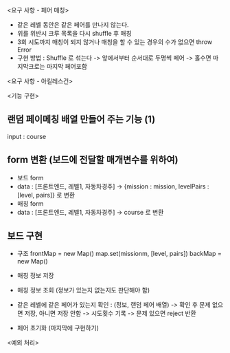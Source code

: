 <요구 사항 - 페어 매칭>
- 같은 레벨 동안은 같은 페어를 만나지 않는다.
- 위를 위반시 크루 목록을 다시 shuffle 후 매칭
- 3회 시도까지 매칭이 되지 않거나 매칭을 할 수 있는 경우의 수가 없으면 throw Error
- 구현 방법 : Shuffle 로 섞는다 -> 앞에서부터 순서대로 두명씩 페어 -> 홀수면 마지막크로는 마지막 페어포함

<요구 사항 - 아킬레스건>

<기능 구현>
## 랜덤 페이메칭 배열 만들어 주는 기능 (1)
input : course



## form 변환 (보드에 전달할 매개변수를 위하여)
- 보드 form
- data : [프론트엔드, 레벨1, 자동차경주] -> {mission : mission, levelPairs : [level, pairs]} 로 변환
- 매칭 form
- data : [프론트엔드, 레벨1, 자동차경주] -> course 로 변환

## 보드 구현
- 구조
frontMap = new Map()
map.set(missionm, [level, pairs])
backMap = new Map()

- 매칭 정보 저장
- 매칭 정보 조회 (정보가 있는지 없는지도 판단해야 함)
- 같은 레벨에 같은 페어가 있는지 확인 : 
(정보, 랜덤 페어 배열) -> 확인 후 문제 없으면 저장, 아니면 저장 안함 -> 시도횟수 기록 -> 문제 있으면 reject 반환
- 페어 초기화 (마지막에 구현하기)

<예외 처리>


